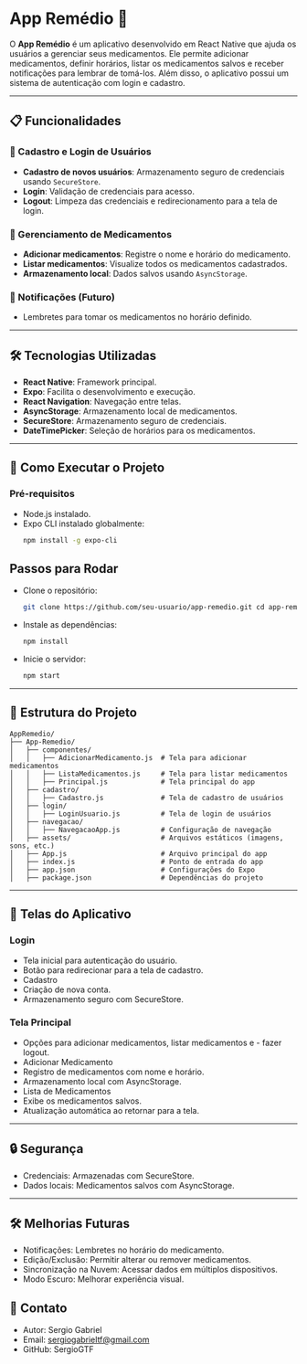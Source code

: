 # App Remédio 💊

O **App Remédio** é um aplicativo desenvolvido em React Native que ajuda os usuários a gerenciar seus medicamentos. Ele permite adicionar medicamentos, definir horários, listar os medicamentos salvos e receber notificações para lembrar de tomá-los. Além disso, o aplicativo possui um sistema de autenticação com login e cadastro.

---

## 📋 Funcionalidades

### 🔐 Cadastro e Login de Usuários
- **Cadastro de novos usuários**: Armazenamento seguro de credenciais usando `SecureStore`.
- **Login**: Validação de credenciais para acesso.
- **Logout**: Limpeza das credenciais e redirecionamento para a tela de login.

### 💊 Gerenciamento de Medicamentos
- **Adicionar medicamentos**: Registre o nome e horário do medicamento.
- **Listar medicamentos**: Visualize todos os medicamentos cadastrados.
- **Armazenamento local**: Dados salvos usando `AsyncStorage`.

### 🔔 Notificações (Futuro)
- Lembretes para tomar os medicamentos no horário definido.

---

## 🛠️ Tecnologias Utilizadas
- **React Native**: Framework principal.
- **Expo**: Facilita o desenvolvimento e execução.
- **React Navigation**: Navegação entre telas.
- **AsyncStorage**: Armazenamento local de medicamentos.
- **SecureStore**: Armazenamento seguro de credenciais.
- **DateTimePicker**: Seleção de horários para os medicamentos.

---

## 🚀 Como Executar o Projeto

### Pré-requisitos
- Node.js instalado.
- Expo CLI instalado globalmente:
  ```bash
  npm install -g expo-cli

## Passos para Rodar
- Clone o repositório:
    ```bash
    git clone https://github.com/seu-usuario/app-remedio.git cd app-remedio

- Instale as dependências:

    ```bash
    npm install

- Inicie o servidor:

    ```bash
    npm start

--- 
## 📂 Estrutura do Projeto
```
AppRemedio/
├── App-Remedio/
│   ├── componentes/
│   │   ├── AdicionarMedicamento.js  # Tela para adicionar medicamentos
│   │   ├── ListaMedicamentos.js     # Tela para listar medicamentos
│   │   ├── Principal.js             # Tela principal do app
│   ├── cadastro/
│   │   ├── Cadastro.js              # Tela de cadastro de usuários
│   ├── login/
│   │   ├── LoginUsuario.js          # Tela de login de usuários
│   ├── navegacao/
│   │   ├── NavegacaoApp.js          # Configuração de navegação
│   ├── assets/                      # Arquivos estáticos (imagens, sons, etc.)
│   ├── App.js                       # Arquivo principal do app
│   ├── index.js                     # Ponto de entrada do app
│   ├── app.json                     # Configurações do Expo
│   ├── package.json                 # Dependências do projeto
```
---

## 📱 Telas do Aplicativo
### **Login**

- Tela inicial para autenticação do usuário.
- Botão para redirecionar para a tela de cadastro.
- Cadastro
- Criação de nova conta.
- Armazenamento seguro com SecureStore.

### **Tela Principal**

- Opções para adicionar medicamentos, listar medicamentos e - fazer logout.
- Adicionar Medicamento
- Registro de medicamentos com nome e horário.
- Armazenamento local com AsyncStorage.
- Lista de Medicamentos
- Exibe os medicamentos salvos.
- Atualização automática ao retornar para a tela.

---

## 🔒 **Segurança**

- Credenciais: Armazenadas com SecureStore.
- Dados locais: Medicamentos salvos com AsyncStorage.

---

## 🛠️ **Melhorias Futuras**
- Notificações: Lembretes no horário do medicamento.
- Edição/Exclusão: Permitir alterar ou remover medicamentos.
- Sincronização na Nuvem: Acessar dados em múltiplos dispositivos.
- Modo Escuro: Melhorar experiência visual.

## 📧 Contato
- Autor: Sergio Gabriel
- Email: sergiogabrieltf@gmail.com
- GitHub: SergioGTF


